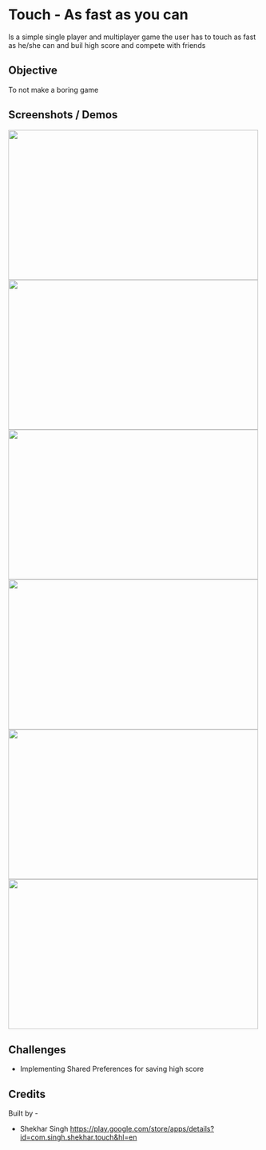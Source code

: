 # Touch - As fast as you can
 
 Is a simple single player and multiplayer game the user has to touch as fast as he/she can and buil high score and compete with friends
 
 ## Objective
 To not make a boring game
 
 ## Screenshots / Demos
<img src="https://lh3.googleusercontent.com/I6Db1c0GcZXpg1UXg4kDi8iMiKrgsIsbhbMAceI5eGSZCBxGduDpAjL6QnPQ7g4RPVM=h900-rw" width="500" height="300">
 <img src="https://lh3.googleusercontent.com/lzRp7D_auqAaEaRSfdb2h8X5tZuG0zPbqrZ5z6-J9QMVyha50QmBZYxEpU7kp8jc3eo=h900-rw" width="500" height="300">
 <img src="https://lh3.googleusercontent.com/cHPNhZovYlwoLRyhuFnb3zdJUrqS5V0DdxFYAnhzXpa6BTPSh0tisTb6dztYP1Oo2w=h900-rw" width="500" height="300">
<img src="https://lh3.googleusercontent.com/W8Q3eEA3JY63VCl5QvtSG1eF3y6bW9RjvdK1vu0ROuWPpgisg6FXy_tFtZ88cV_I4w=h900-rw" width="500" height="300">
 <img src="https://lh3.googleusercontent.com/YFLphAACIKa_qcVcALryB4mKcnLZHgxcL0NJjQLTuQTt3TbjISU6bcHUYch8W71FvQap=h900-rw" width="500" height="300">
 <img src="https://lh3.googleusercontent.com/m8D30HQ1pA8o33fg0mRftZfB62e81Yanct-paSwXhkgtEc0ns76eVv2_qIFVy1s34-pB=h900-rw" width="500" height="300">
 
 
 ## Challenges
 - Implementing Shared Preferences for saving high score 

 ## Credits 
 
 Built by - 
 - Shekhar Singh
https://play.google.com/store/apps/details?id=com.singh.shekhar.touch&hl=en
